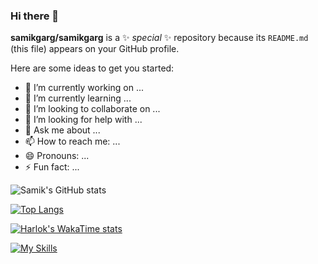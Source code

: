 ### Hi there 👋

**samikgarg/samikgarg** is a ✨ _special_ ✨ repository because its `README.md` (this file) appears on your GitHub profile.

Here are some ideas to get you started:

- 🔭 I’m currently working on ...
- 🌱 I’m currently learning ...
- 👯 I’m looking to collaborate on ...
- 🤔 I’m looking for help with ...
- 💬 Ask me about ...
- 📫 How to reach me: ...
- 😄 Pronouns: ...
- ⚡ Fun fact: ...


![Samik's GitHub stats](https://github-readme-stats.vercel.app/api?username=samikgarg&show_icons=true&theme=radical)

[![Top Langs](https://github-readme-stats.vercel.app/api/top-langs/?username=samikgarg&layout=donut&theme=radical)](https://github.com/anuraghazra/github-readme-stats)

[![Harlok's WakaTime stats](https://github-readme-stats.vercel.app/api/wakatime?username=ffflabs)](https://github.com/anuraghazra/github-readme-stats)

[![My Skills](https://skillicons.dev/icons?i=androidstudio,anaconda,atom,nodejs,js,nextjs,py,html,css,react,cpp,idea,nextjs,opencv,github,java,sqlite,tensorflow,vscode,eclipse,tailwind,vercel,xd,cpp&perline=16)](https://github.com/samikgarg)
